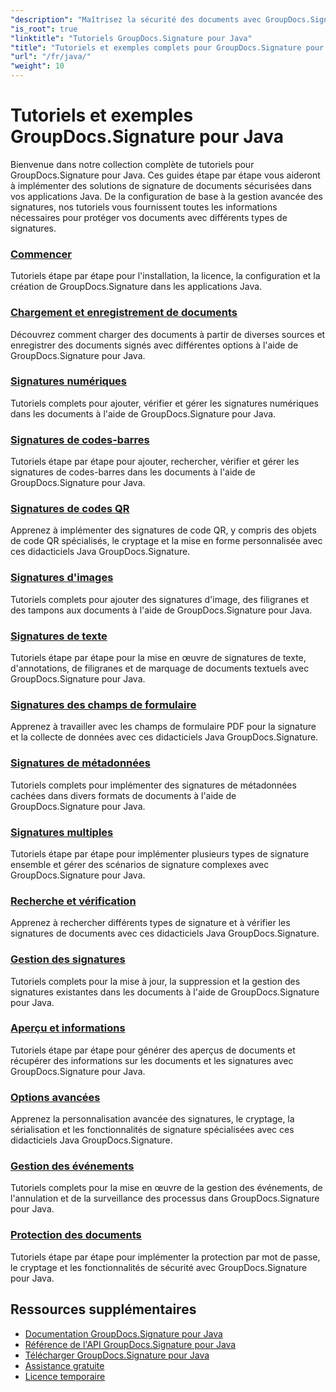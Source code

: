 ```yaml
---
"description": "Maîtrisez la sécurité des documents avec GroupDocs.Signature pour Java - Tutoriels complets pour signer, vérifier, mettre à jour, supprimer des signatures, extraire des métadonnées et gérer efficacement des documents dans des applications Java."
"is_root": true
"linktitle": "Tutoriels GroupDocs.Signature pour Java"
"title": "Tutoriels et exemples complets pour GroupDocs.Signature pour Java"
"url": "/fr/java/"
"weight": 10
---
```


# Tutoriels et exemples GroupDocs.Signature pour Java

Bienvenue dans notre collection complète de tutoriels pour GroupDocs.Signature pour Java. Ces guides étape par étape vous aideront à implémenter des solutions de signature de documents sécurisées dans vos applications Java. De la configuration de base à la gestion avancée des signatures, nos tutoriels vous fournissent toutes les informations nécessaires pour protéger vos documents avec différents types de signatures.

### [Commencer](./getting-started/)
Tutoriels étape par étape pour l'installation, la licence, la configuration et la création de GroupDocs.Signature dans les applications Java.

### [Chargement et enregistrement de documents](./document-loading-saving/)
Découvrez comment charger des documents à partir de diverses sources et enregistrer des documents signés avec différentes options à l'aide de GroupDocs.Signature pour Java.

### [Signatures numériques](./digital-signatures/)
Tutoriels complets pour ajouter, vérifier et gérer les signatures numériques dans les documents à l'aide de GroupDocs.Signature pour Java.

### [Signatures de codes-barres](./barcode-signatures/)
Tutoriels étape par étape pour ajouter, rechercher, vérifier et gérer les signatures de codes-barres dans les documents à l'aide de GroupDocs.Signature pour Java.

### [Signatures de codes QR](./qr-code-signatures/)
Apprenez à implémenter des signatures de code QR, y compris des objets de code QR spécialisés, le cryptage et la mise en forme personnalisée avec ces didacticiels Java GroupDocs.Signature.

### [Signatures d'images](./image-signatures/)
Tutoriels complets pour ajouter des signatures d'image, des filigranes et des tampons aux documents à l'aide de GroupDocs.Signature pour Java.

### [Signatures de texte](./text-signatures/)
Tutoriels étape par étape pour la mise en œuvre de signatures de texte, d'annotations, de filigranes et de marquage de documents textuels avec GroupDocs.Signature pour Java.

### [Signatures des champs de formulaire](./form-field-signatures/)
Apprenez à travailler avec les champs de formulaire PDF pour la signature et la collecte de données avec ces didacticiels Java GroupDocs.Signature.

### [Signatures de métadonnées](./metadata-signatures/)
Tutoriels complets pour implémenter des signatures de métadonnées cachées dans divers formats de documents à l'aide de GroupDocs.Signature pour Java.

### [Signatures multiples](./multiple-signatures/)
Tutoriels étape par étape pour implémenter plusieurs types de signature ensemble et gérer des scénarios de signature complexes avec GroupDocs.Signature pour Java.

### [Recherche et vérification](./search-verification/)
Apprenez à rechercher différents types de signature et à vérifier les signatures de documents avec ces didacticiels Java GroupDocs.Signature.

### [Gestion des signatures](./signature-management/)
Tutoriels complets pour la mise à jour, la suppression et la gestion des signatures existantes dans les documents à l'aide de GroupDocs.Signature pour Java.

### [Aperçu et informations](./preview-info/)
Tutoriels étape par étape pour générer des aperçus de documents et récupérer des informations sur les documents et les signatures avec GroupDocs.Signature pour Java.

### [Options avancées](./advanced-options/)
Apprenez la personnalisation avancée des signatures, le cryptage, la sérialisation et les fonctionnalités de signature spécialisées avec ces didacticiels Java GroupDocs.Signature.

### [Gestion des événements](./event-handling/)
Tutoriels complets pour la mise en œuvre de la gestion des événements, de l'annulation et de la surveillance des processus dans GroupDocs.Signature pour Java.

### [Protection des documents](./document-protection/)
Tutoriels étape par étape pour implémenter la protection par mot de passe, le cryptage et les fonctionnalités de sécurité avec GroupDocs.Signature pour Java.

## Ressources supplémentaires

- [Documentation GroupDocs.Signature pour Java](https://docs.groupdocs.com./)
- [Référence de l'API GroupDocs.Signature pour Java](https://reference.groupdocs.com./)
- [Télécharger GroupDocs.Signature pour Java](https://releases.groupdocs.com./)
- [Assistance gratuite](https://forum.groupdocs.com/)
- [Licence temporaire](https://purchase.groupdocs.com/temporary-license/)